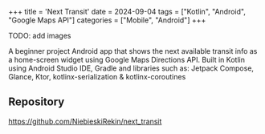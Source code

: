 +++
title = 'Next Transit'
date = 2024-09-04
tags = ["Kotlin", "Android", "Google Maps API"]
categories = ["Mobile", "Android"]
+++

TODO: add images

A beginner project Android app that shows the next available transit info as a home-screen widget using Google Maps Directions API. Built in Kotlin using Android Studio IDE, Gradle and libraries such as: Jetpack Compose, Glance, Ktor, kotlinx-serialization & kotlinx-coroutines

## Repository

<https://github.com/NiebieskiRekin/next_transit>
